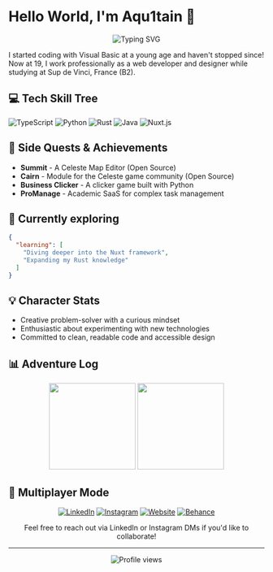 # Hello World, I'm Aqu1tain 👋

<div align="center">
  
![Typing SVG](https://readme-typing-svg.herokuapp.com?font=Fira+Code&pause=1000&color=36BCF7&center=true&vCenter=true&width=435&lines=Full-Stack+Web+Developer;UX%2FUI+Designer;Creative+Coder;Tech+Explorer)

</div>

I started coding with Visual Basic at a young age and haven't stopped since! Now at 19, I work professionally as a web developer and designer while studying at Sup de Vinci, France (B2).

## 💻 Tech Skill Tree

![TypeScript](https://img.shields.io/badge/-TypeScript-3178C6?style=flat-square&logo=typescript&logoColor=white)
![Python](https://img.shields.io/badge/-Python-3776AB?style=flat-square&logo=python&logoColor=white)
![Rust](https://img.shields.io/badge/-Rust-000000?style=flat-square&logo=rust&logoColor=white)
![Java](https://img.shields.io/badge/-Java-007396?style=flat-square&logo=java&logoColor=white)
![Nuxt.js](https://img.shields.io/badge/-Nuxt.js-00C58E?style=flat-square&logo=nuxt.js&logoColor=white)

## 🚀 Side Quests & Achievements

- **Summit** - A Celeste Map Editor (Open Source)
- **Cairn** - Module for the Celeste game community (Open Source)
- **Business Clicker** - A clicker game built with Python
- **ProManage** - Academic SaaS for complex task management

## 🌱 Currently exploring

```json
{
  "learning": [
    "Diving deeper into the Nuxt framework",
    "Expanding my Rust knowledge"
  ]
}
```

## 💡 Character Stats

- Creative problem-solver with a curious mindset
- Enthusiastic about experimenting with new technologies
- Committed to clean, readable code and accessible design

## 📊 Adventure Log

<div align="center">
  
<img height="170em" src="https://github-readme-stats.vercel.app/api?username=Aqu1tain&show_icons=true&theme=default&include_all_commits=true&count_private=true"/>
<img height="170em" src="https://github-readme-stats.vercel.app/api/top-langs/?username=Aqu1tain&layout=compact&theme=default"/>

</div>

## 🤝 Multiplayer Mode

<div align="center">
  
[![LinkedIn](https://img.shields.io/badge/-LinkedIn-0077B5?style=for-the-badge&logo=linkedin&logoColor=white)](https://www.linkedin.com/in/corentin-renard-web/)
[![Instagram](https://img.shields.io/badge/-Instagram-E4405F?style=for-the-badge&logo=instagram&logoColor=white)](https://www.instagram.com/corentin_fox)
[![Website](https://img.shields.io/badge/-Website-000000?style=for-the-badge&logo=safari&logoColor=white)](https://corentinrenard.com)
[![Behance](https://img.shields.io/badge/-Behance-1769FF?style=for-the-badge&logo=behance&logoColor=white)](https://www.behance.net/corentin_fox)

Feel free to reach out via LinkedIn or Instagram DMs if you'd like to collaborate!

</div>

---

<div align="center">
  <img src="https://komarev.com/ghpvc/?username=Aqu1tain&color=blue" alt="Profile views"/>
</div>

